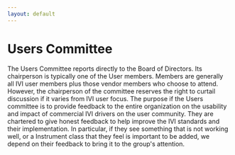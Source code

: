 ```yaml
---
layout: default
---
```


# Users Committee

The Users Committee reports directly to the Board of Directors. Its
chairperson is typically one of the User members. Members are generally
all IVI user members plus those vendor members who choose to attend.
However, the chairperson of the committee reserves the right to curtail
discussion if it varies from IVI user focus. The purpose if the Users
committee is to provide feedback to the entire organization on the
usability and impact of commercial IVI drivers on the user community.
They are chartered to give honest feedback to help improve the IVI
standards and their implementation. In particular, if they see something
that is not working well, or a Instrument class that they feel is
important to be added, we depend on their feedback to bring it to the
group's attention.

